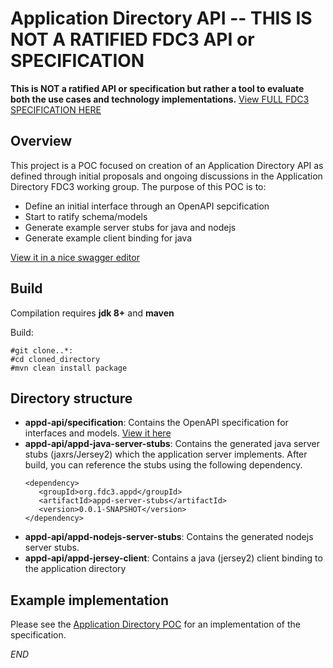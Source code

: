 # Application Directory API -- THIS IS NOT A RATIFIED FDC3 API or SPECIFICATION

**This is NOT a ratified API or specification but rather a tool to evaluate both the use cases and technology implementations.**
[View FULL FDC3 SPECIFICATION HERE](https://fdc3.finos.org/)

## Overview
This project is a POC focused on creation of an Application Directory API as defined through initial proposals and
ongoing discussions in the Application Directory FDC3 working group.  The purpose of this POC is to:
* Define an initial interface through an OpenAPI sepcification
* Start to ratify schema/models
* Generate example server stubs for java and nodejs
* Generate example client binding for java

[View it in a nice swagger editor](https://editor.swagger.io/?url=https://raw.githubusercontent.com/FDC3/appd-api/master/specification/appd.yaml)

## Build

Compilation requires **jdk 8+** and **maven**

Build:

    #git clone..*:
    #cd cloned_directory
    #mvn clean install package


## Directory structure

*  **appd-api/specification**:
    Contains the OpenAPI specification for interfaces and models.
    [View it here](https://editor.swagger.io/?url=https://raw.githubusercontent.com/FDC3/appd-api/master/specification/appd.yaml)
*  **appd-api/appd-java-server-stubs**:
    Contains the generated java server stubs (jaxrs/Jersey2) which the application server implements.  After build, you can reference the stubs using the following dependency.
     ```
     <dependency>
        <groupId>org.fdc3.appd</groupId>
        <artifactId>appd-server-stubs</artifactId>
        <version>0.0.1-SNAPSHOT</version>
     </dependency>
     ```
* **appd-api/appd-nodejs-server-stubs**:
    Contains the generated nodejs server stubs.
* **appd-api/appd-jersey-client**:
    Contains a java (jersey2) client binding to the application directory


## Example implementation

Please see the [Application Directory POC](https://github.com/FDC3/appd-poc) for an implementation of the specification.

*END*
